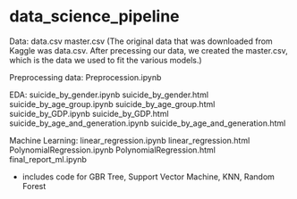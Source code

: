 # data_science_pipeline


Data:
data.csv
master.csv
(The original data that was downloaded from Kaggle was data.csv. After precessing our data, we created the master.csv, which is the data we used to fit the various models.)

Preprocessing data:
Preprocession.ipynb

EDA:
suicide_by_gender.ipynb 
suicide_by_gender.html
suicide_by_age_group.ipynb 
suicide_by_age_group.html
suicide_by_GDP.ipynb 
suicide_by_GDP.html
suicide_by_age_and_generation.ipynb
suicide_by_age_and_generation.html

Machine Learning:
linear_regression.ipynb
linear_regression.html
PolynomialRegression.ipynb
PolynomialRegression.html
final_report_ml.ipynb 
- includes code for GBR Tree, Support Vector Machine, KNN, Random Forest
